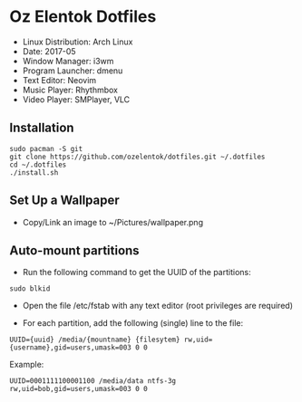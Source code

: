 # Oz Elentok Dotfiles

- Linux Distribution: Arch Linux
- Date: 2017-05
- Window Manager: i3wm
- Program Launcher: dmenu
- Text Editor: Neovim
- Music Player: Rhythmbox
- Video Player: SMPlayer, VLC

## Installation

```
sudo pacman -S git
git clone https://github.com/ozelentok/dotfiles.git ~/.dotfiles
cd ~/.dotfiles
./install.sh
```

## Set Up a Wallpaper

- Copy/Link an image to ~/Pictures/wallpaper.png

## Auto-mount partitions

- Run the following command to get the UUID of the partitions:
```
sudo blkid
```

- Open the file /etc/fstab with any text editor (root privileges are required)

- For each partition, add the following (single) line to the file:

```
UUID={uuid} /media/{mountname} {filesytem} rw,uid={username},gid=users,umask=003 0 0
```

Example:
```
UUID=0001111100001100 /media/data ntfs-3g rw,uid=bob,gid=users,umask=003 0 0
```
